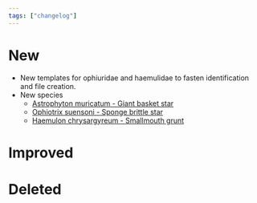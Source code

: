 ```yaml
---
tags: ["changelog"]
---
```

# New
- New templates for ophiuridae and haemulidae to fasten identification and file creation.
- New species
	- [Astrophyton muricatum - Giant basket star](Astrophyton%20muricatum%20-%20Giant%20basket%20star.md)
	- [Ophiotrix suensoni - Sponge brittle star](Ophiotrix%20suensoni%20-%20Sponge%20brittle%20star.md)
	- [Haemulon chrysargyreum - Smallmouth grunt](Haemulon%20chrysargyreum%20-%20Smallmouth%20grunt.md)

# Improved

# Deleted